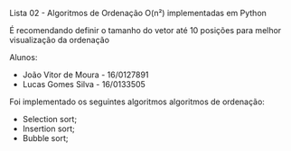 Lista 02 - Algoritmos de Ordenação O(n²) implementadas em Python

É recomendando definir o tamanho do vetor até 10 posições para melhor visualização da ordenação

Alunos:

* João Vitor de Moura - 16/0127891
* Lucas Gomes Silva - 16/0133505

Foi implementado os seguintes algoritmos algoritmos de ordenação:
* Selection sort;
* Insertion sort;
* Bubble sort;

